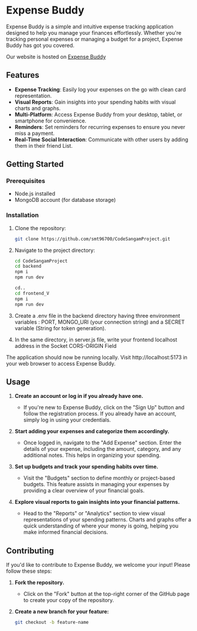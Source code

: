 # Expense Buddy

Expense Buddy is a simple and intuitive expense tracking application designed to help you manage your finances effortlessly. Whether you're tracking personal expenses or managing a budget for a project, Expense Buddy has got you covered.

Our website is hosted on [Expense Buddy](https://expense-buddy-zeta.vercel.app)

## Features

- **Expense Tracking**: Easily log your expenses on the go with clean card representation.
- **Visual Reports**: Gain insights into your spending habits with visual charts and graphs.
- **Multi-Platform**: Access Expense Buddy from your desktop, tablet, or smartphone for convenience.
- **Reminders**: Set reminders for recurring expenses to ensure you never miss a payment.
- **Real-Time Social Interaction**: Communicate with other users by adding them in their friend List.

## Getting Started

### Prerequisites

- Node.js installed
- MongoDB account (for database storage)

### Installation


1. Clone the repository:

   ```bash
   git clone https://github.com/smt96700/CodeSangamProject.git

2. Navigate to the project directory:

   ```bash
   cd CodeSangamProject
   cd backend
   npm i
   npm run dev
   
   cd..
   cd frontend_V
   npm i
   npm run dev

3. Create a .env file in the backend directory having three environment variables :
   PORT, MONGO_URI (your connection string) and a SECRET variable (String for token generation).

4. In the same directory, in server.js file, write your frontend localhost address in the Socket CORS-ORIGIN Field

The application should now be running locally. Visit http://localhost:5173 in your web browser to access Expense Buddy.

## Usage

1. **Create an account or log in if you already have one.**
   - If you're new to Expense Buddy, click on the "Sign Up" button and follow the registration process. If you already have an account, simply log in using your credentials.

2. **Start adding your expenses and categorize them accordingly.**
   - Once logged in, navigate to the "Add Expense" section. Enter the details of your expense, including the amount, category, and any additional notes. This helps in organizing your spending.

3. **Set up budgets and track your spending habits over time.**
   - Visit the "Budgets" section to define monthly or project-based budgets. This feature assists in managing your expenses by providing a clear overview of your financial goals.

4. **Explore visual reports to gain insights into your financial patterns.**
   - Head to the "Reports" or "Analytics" section to view visual representations of your spending patterns. Charts and graphs offer a quick understanding of where your money is going, helping you make informed financial decisions.

## Contributing

If you'd like to contribute to Expense Buddy, we welcome your input! Please follow these steps:

1. **Fork the repository.**
   - Click on the "Fork" button at the top-right corner of the GitHub page to create your copy of the repository.

2. **Create a new branch for your feature:**
   ```bash
   git checkout -b feature-name


